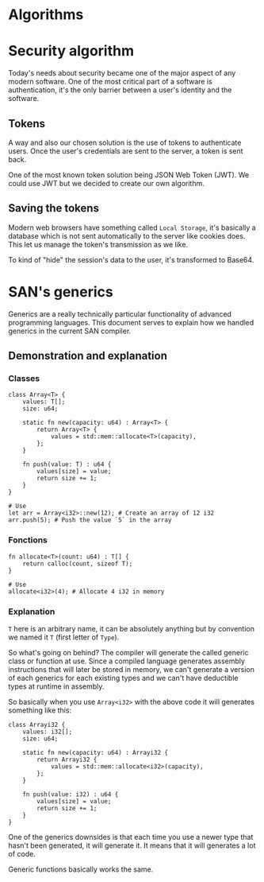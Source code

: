 # Algorithms
# Security algorithm
Today's needs about security became one of the major aspect of any modern software. One of the most critical part of a software is authentication, it's the only barrier between a user's identity and the software.

## Tokens
A way and also our chosen solution is the use of tokens to authenticate users. Once the user's credentials are sent to the server, a token is sent back.

One of the most known token solution being JSON Web Token (JWT). We could use JWT but we decided to create our own algorithm.

## Saving the tokens
Modern web browsers have something called `Local Storage`, it's basically a database which is not sent automatically to the server like cookies does. This let us manage the token's transmission as we like.

To kind of "hide" the session's data to the user, it's transformed to Base64.


# SAN's generics
Generics are a really technically particular functionality of advanced programming languages. This document serves to explain how we handled generics in the current SAN compiler.

## Demonstration and explanation
### Classes
```
class Array<T> {
    values: T[];
    size: u64;

    static fn new(capacity: u64) : Array<T> {
        return Array<T> {
            values = std::mem::allocate<T>(capacity),
        };
    }

    fn push(value: T) : u64 {
        values[size] = value;
        return size += 1;
    }
}

# Use
let arr = Array<i32>::new(12); # Create an array of 12 i32
arr.push(5); # Push the value `5` in the array
```

### Fonctions
```
fn allocate<T>(count: u64) : T[] {
    return calloc(count, sizeof T);
}

# Use
allocate<i32>(4); # Allocate 4 i32 in memory
```

### Explanation
`T` here is an arbitrary name, it can be absolutely anything but by convention we named it `T` (first letter of `Type`).

So what's going on behind?
The compiler will generate the called generic class or function at use. Since a compiled language generates assembly instructions that will later be stored in memory, we can't generate a version of each generics for each existing types and we can't have deductible types at runtime in assembly.

So basically when you use `Array<i32>` with the above code it will generates something like this:

```
class Arrayi32 {
    values: i32[];
    size: u64;

    static fn new(capacity: u64) : Arrayi32 {
        return Arrayi32 {
            values = std::mem::allocate<i32>(capacity),
        };
    }

    fn push(value: i32) : u64 {
        values[size] = value;
        return size += 1;
    }
}
```

One of the generics downsides is that each time you use a newer type that hasn't been generated, it will generate it. It means that it will generates a lot of code.

Generic functions basically works the same.
